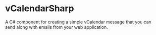 vCalendarSharp
==============

A C# component for creating a simple vCalendar message that you can send along with emails from your web application.
